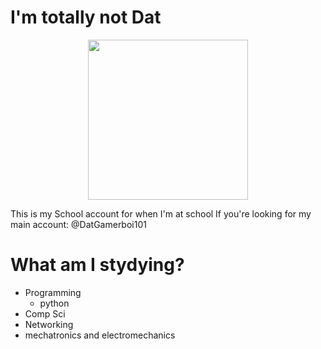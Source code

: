 # I'm totally not Dat

<div id="header" align="center">
  <img src="https://ntigymnasiet.se/wp-content/uploads/2023/02/logotype-vit.svg" width="256"/>
</div>

This is my School account for when I'm at school
If you're looking for my main account: @DatGamerboi101

# What am I stydying?

 - Programming
    - python
 - Comp Sci
 - Networking 
 - mechatronics and electromechanics